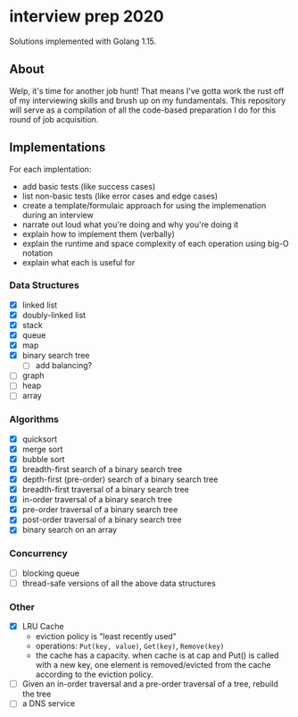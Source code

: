 # interview prep 2020

Solutions implemented with Golang 1.15.

## About

Welp, it's time for another job hunt!
That means I've gotta work the rust off of my interviewing skills and brush up on my fundamentals.
This repository will serve as a compilation of all the code-based preparation I do for this round of job acquisition.

## Implementations

For each implentation:

- add basic tests (like success cases)
- list non-basic tests (like error cases and edge cases)
- create a template/formulaic approach for using the implemenation during an interview
- narrate out loud what you're doing and why you're doing it
- explain how to implement them (verbally)
- explain the runtime and space complexity of each operation using big-O notation
- explain what each is useful for

### Data Structures

- [x] linked list
- [x] doubly-linked list
- [x] stack
- [x] queue
- [x] map
- [x] binary search tree
  - [ ] add balancing?
- [ ] graph
- [ ] heap
- [ ] array

### Algorithms

- [x] quicksort
- [x] merge sort
- [x] bubble sort
- [x] breadth-first search of a binary search tree
- [x] depth-first (pre-order) search of a binary search tree
- [x] breadth-first traversal of a binary search tree
- [x] in-order traversal of a binary search tree
- [x] pre-order traversal of a binary search tree
- [x] post-order traversal of a binary search tree
- [x] binary search on an array

### Concurrency

- [ ] blocking queue
- [ ] thread-safe versions of all the above data structures

### Other

- [x] LRU Cache
  - eviction policy is "least recently used"
  - operations: `Put(key, value)`, `Get(key)`, `Remove(key)`
  - the cache has a capacity. when cache is at cap and Put() is called with a new key, one element is removed/evicted from the cache according to the eviction policy.
- [ ] Given an in-order traversal and a pre-order traversal of a tree, rebuild the tree
- [ ] a DNS service
